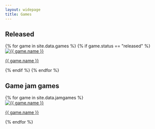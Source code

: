 ```yaml
---
layout: widepage
title: Games
---
```


<!--
## In development

<div class="row">
    {% for game in site.data.games %}
    {% if game.status == "indev" %}
    <div class="col-md-3 col-sm-4 col-xs-6">
        <a href="/games/{{ game.id }}">
            <img src="/img/thumb/{{ game.id }}.png" class="center-block img-responsive img-circle" alt="{{ game.name }}">
        </a>
        <div class="caption">
            <p class="text-center">
                <a href="/games/{{ game.id }}">{{ game.name }}</a>
            </p>
        </div>
    </div>
    {% endif %}
    {% endfor %}
</div>
-->

## Released

<div class="row">
    {% for game in site.data.games %}
    {% if game.status == "released" %}
    <div class="col-md-3 col-sm-4 col-xs-6">
        <a href="/games/{{ game.id }}">
            <img src="/img/thumb/{{ game.id }}.png" class="center-block img-responsive img-circle" alt="{{ game.name }}">
        </a>
        <div class="caption">
            <p class="text-center">
                <a href="/games/{{ game.id }}">{{ game.name }}</a>
            </p>
        </div>
    </div>
    {% endif %}
    {% endfor %}
</div>

## Game jam games

<div class="row">
    {% for game in site.data.jamgames %}
    <div class="col-md-3 col-sm-4 col-xs-6">
        <a href="{{ game.url }}">
            <img src="/img/thumb/{{ game.id }}.png" class="center-block img-responsive img-circle" alt="{{ game.name }}">
        </a>
        <div class="caption">
            <p class="text-center">
                <a href="{{ game.url }}">{{ game.name }}</a>
            </p>
        </div>
    </div>
    {% endfor %}
</div>
